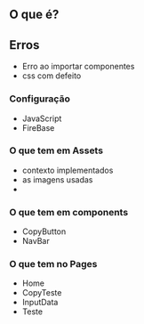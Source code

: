 ## O que é?
## Erros
- Erro ao importar componentes
- css com defeito
### Configuração
- JavaScript
- FireBase
### O que tem em Assets
- contexto implementados
- as imagens usadas
- 
### O que tem em components
- CopyButton
- NavBar
### O que tem no Pages
- Home
- CopyTeste
- InputData
- Teste

